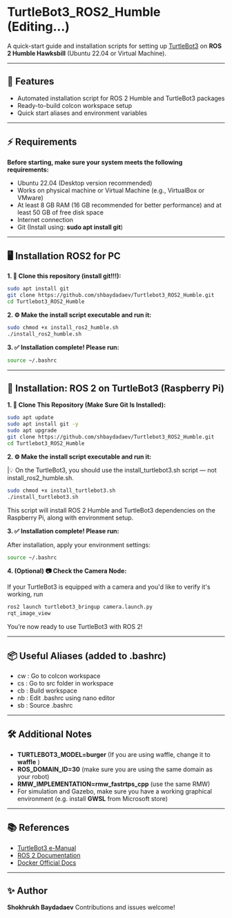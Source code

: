 ﻿# TurtleBot3_ROS2_Humble (Editing...)

A quick-start guide and installation scripts for setting up [TurtleBot3](https://emanual.robotis.com/docs/en/platform/turtlebot3/overview/) on **ROS 2 Humble Hawksbill** (Ubuntu 22.04 or Virtual Machine).

---

## 🚀 Features

- Automated installation script for ROS 2 Humble and TurtleBot3 packages
- Ready-to-build colcon workspace setup
- Quick start aliases and environment variables

---

## ⚡ Requirements

**Before starting, make sure your system meets the following requirements:**

- Ubuntu 22.04 (Desktop version recommended)
- Works on physical machine or Virtual Machine (e.g., VirtualBox or VMware)
- At least 8 GB RAM (16 GB recommended for better performance) and at least 50 GB of free disk space
- Internet connection
- Git (Install using: **sudo apt install git**)

---

## 🖥️ Installation ROS2 for PC

**1. 🔁 Clone this repository (install git!!!):**

```bash
sudo apt install git
git clone https://github.com/shbaydadaev/Turtlebot3_ROS2_Humble.git
cd Turtlebot3_ROS2_Humble
```

**2. ⚙️ Make the install script executable and run it:**

```bash
sudo chmod +x install_ros2_humble.sh
./install_ros2_humble.sh
```

**3. ✅ Installation complete! Please run:**

```bash
source ~/.bashrc
```

---

## 🤖 Installation: ROS 2 on TurtleBot3 (Raspberry Pi)

**1. 🔁 Clone This Repository (Make Sure Git Is Installed):**

```bash
sudo apt update
sudo apt install git -y
sudo apt upgrade
git clone https://github.com/shbaydadaev/Turtlebot3_ROS2_Humble.git
cd Turtlebot3_ROS2_Humble
```

**2. ⚙️ Make the install script executable and run it:**

|💡 On the TurtleBot3, you should use the install_turtlebot3.sh script — not install_ros2_humble.sh.

```bash
sudo chmod +x install_turtlebot3.sh
./install_turtlebot3.sh
```

This script will install ROS 2 Humble and TurtleBot3 dependencies on the Raspberry Pi, along with environment setup.

**3. ✅ Installation complete! Please run:**

After installation, apply your environment settings:

```bash
source ~/.bashrc
```

**4. (Optional) 📷 Check the Camera Node:**

If your TurtleBot3 is equipped with a camera and you'd like to verify it's working, run

```bash
ros2 launch turtlebot3_bringup camera.launch.py
rqt_image_view
```

You’re now ready to use TurtleBot3 with ROS 2!

---

## 📦 Useful Aliases (added to .bashrc)

- cw : Go to colcon workspace
- cs : Go to src folder in workspace
- cb : Build workspace
- nb : Edit .bashrc using nano editor
- sb : Source .bashrc

---

## 🛠️ Additional Notes

- **TURTLEBOT3_MODEL=burger** (If you are using waffle, change it to **waffle** )
- **ROS_DOMAIN_ID=30** (make sure you are using the same domain as your robot)
- **RMW_IMPLEMENTATION=rmw_fastrtps_cpp** (use the same RMW)
- For simulation and Gazebo, make sure you have a working graphical environment (e.g. install **GWSL** from Microsoft store)

---

## 📚 References

- [TurtleBot3 e-Manual](https://emanual.robotis.com/docs/en/platform/turtlebot3/overview/)
- [ROS 2 Documentation](https://docs.ros.org/en/humble/index.html)
- [Docker Official Docs](https://docs.docker.com/)

---

## ✨ Author

**Shokhrukh Baydadaev**
Contributions and issues welcome!
